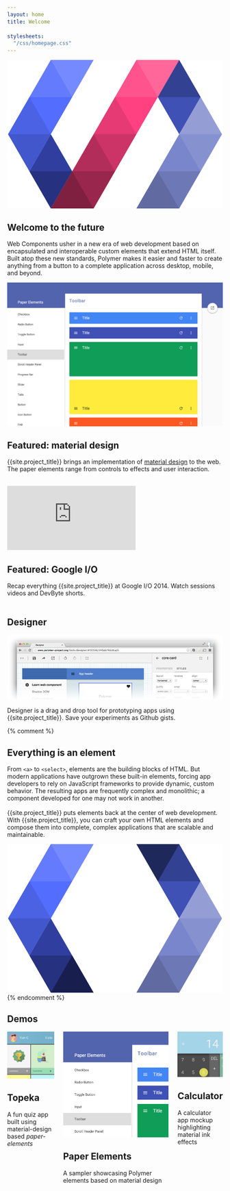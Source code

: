 ```yaml
---
layout: home
title: Welcome

stylesheets:
  "/css/homepage.css"
---
```


<section id="future" class="main-bg">
  <div class="panel left">
    <img src="/images/logos/p-logo.svg">
    <summary>
      <h1>Welcome to the future</h1>
      <p>Web Components usher in a new era of web development based on encapsulated and interoperable custom elements that extend HTML itself. Built atop these new standards, Polymer makes it easier and faster to create anything from a button to a complete application across desktop, mobile, and beyond.</p>
      <a href="/docs/start/getting-the-code.html">
        <paper-button icon="archive" label="Get {{site.project_title}}" raisedButton unresolved></paper-button>
      </a>
     <!--  <a href="/docs/start/usingelements.html">
        <paper-button icon="arrow-forward" label="Get started" raisedButton unresolved></paper-button>
      </a> -->
      <a href="https://github.com/polymer">
        <paper-button class="github" iconSrc="/images/picons/ic_social_github.png" label="View on Github" unresolved></paper-button>
      </a>
    </summary>
  </div>
</section>

<section id="learn" class="main-purple">
  <div class="panel right">
    <summary>
      <learn-tabs></learn-tabs>
    </summary>
  </div>
</section>

<section id="featured">
  <div class="panel right">
    <summary>
        <feature-carousel interval="5000" flex unresolved>
        <div>
          <a href="/components/paper-elements/demo.html#core-toolbar" target="_blank">
            <img src="/images/sampler-paper.png">
          </a>
          <summary>
            <h1>Featured: material design</h1>
            <p>{{site.project_title}} brings an implementation of <a href="http://google.com/design/spec">material design</a> to the web. The paper elements range from controls to effects and user interaction.
            <br><br>
            <a href="/docs/elements/material.html">
              <paper-button icon="arrow-forward" label="Learn more"></paper-button>
            </a>
            </p>
          </summary>
        </div>
        <div>
          <div class="video">
            <iframe src="https://www.youtube.com/embed/videoseries?list=PLRAVCSU_HVYu-zlRaqArF8Ytwz1jlMOIM&theme=light&controls=2" frameborder="0" allowfullscreen></iframe>
          </div>
          <summary>
            <h1>Featured: Google I/O</h1>
            <p>Recap everything {{site.project_title}} at Google I/O 2014. Watch sessions videos and DevByte shorts.
            <br><br>
            <a href="/resources/video.html">
              <paper-button icon="drive-video" label="Watch"></paper-button>
            </a>
            </p>
          </summary>
        </div>
      </feature-carousel>
    </summary>
  </div>
</section>

<section id="designer" class="main-purple">
  <div class="panel">
    <summary style="transform: translateZ(0);">
      <h1>Designer</h1>
      <a href="/tools/designer/" target="_blank">
        <img src="/images/designer_fadeout.png" alt="Launch the designer tool" title="Launch the designer tool">
      </a>
      <div>
        <p>
        Designer is a drag and drop tool for prototyping apps using {{site.project_title}}. Save your experiments as Github gists.
        </p>
        <a href="/tools/designer/" target="_blank">
          <paper-button icon="arrow-forward" label="Try it now"></paper-button>
        </a>
      </div>
    </summary>
  </div>
</section>

{% comment %}
<section id="everything-element" class="main-purple">
  <div class="panel right">
    <summary>
      <h1>Everything is an element</h1>
      <p>From <code>&lt;a&gt;</code> to <code>&lt;select&gt;</code>, elements are the building blocks of HTML. But modern applications have outgrown these built-in elements, forcing app developers to rely on JavaScript frameworks to provide dynamic, custom behavior.  The resulting apps are frequently complex and monolithic; a component developed for one may not work in another.
      <br><br>
      {{site.project_title}} puts elements back at the center of web development. With {{site.project_title}}, you can craft your own HTML elements and compose them into complete, complex applications that are scalable and maintainable.</p>
      <a href="/docs/start/everything.html">
        <paper-button icon="arrow-forward" label="Learn more"></paper-button>
      </a>
    </summary>
    <img src="/images/logos/p-elements.svg">
  </div>
</section>
{% endcomment %}

<section id="apps">
  <div class="panel">
    <h1>Demos</h1>
    <div class="columns" layout horizontal wrap>
      <summary>
        <div class="box">
          <a href="/apps/topeka/">
            <img src="/images/topeka_square.png">
          </a>
        </div>
        <h2 class="demo1">Topeka</h2>
        <p>A fun quiz app built using material-design based <em>paper-elements</em></p>
        <a href="/apps/topeka/">
          <paper-button icon="arrow-forward" label="Demo Topeka"></paper-button>
        </a>
      </summary>
      <summary>
        <div class="box">
          <a href="/components/paper-elements/demo.html#core-toolbar">
            <img src="/images/sampler-paper-square.png">
          </a>
        </div>
        <h2 class="demo2">Paper Elements</h2>
        <p>A sampler showcasing Polymer elements based on material design</p>
        <a href="/components/paper-elements/demo.html#core-toolbar">
          <paper-button icon="arrow-forward" label="Browse Elements"></paper-button>
        </a>
      </summary>
      <summary>
        <div class="box">
          <a href="/components/paper-calculator/demo.html">
            <img src="/images/paper-calculator.png">
          </a>
        </div>
        <h2 class="demo3">Calculator</h2>
        <p>A calculator app mockup highlighting material ink effects</p>
        <a href="/components/paper-calculator/demo.html">
          <paper-button icon="arrow-forward" label="Demo Calculator"></paper-button>
        </a>
      </summary>
    </div>
  </div>
</section>
